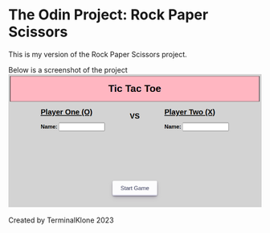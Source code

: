 # The Odin Project: Rock Paper Scissors
This is my version of the Rock Paper Scissors project.

Below is a screenshot of the project
![Alt text](/img/screenshot-1.png?raw=true "Screenshot #1")

Created by TerminalKlone 2023
